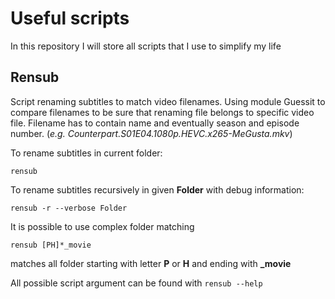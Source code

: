 # Useful scripts
In this repository I will store all scripts that I use to simplify my life

## Rensub
Script renaming subtitles to match video filenames. Using module Guessit to compare filenames to be sure that renaming file belongs to specific video file. Filename has to contain name and eventually season and episode number. (*e.g. Counterpart.S01E04.1080p.HEVC.x265-MeGusta.mkv*)

To rename subtitles in current folder:
```
rensub
```

To rename subtitles recursively in given **Folder** with debug information:
```
rensub -r --verbose Folder
```

It is possible to use complex folder matching
```
rensub [PH]*_movie
```
matches all folder starting with letter **P** or **H** and ending with **_movie**

All possible script argument can be found with ```rensub --help```